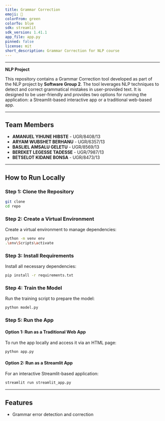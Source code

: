 ```yaml
---
title: Grammar Correction
emoji: 🦀
colorFrom: green
colorTo: blue
sdk: streamlit
sdk_version: 1.41.1
app_file: app.py
pinned: false
license: mit
short_description: Grammar Correction for NLP course
---
```


---

**NLP Project**

This repository contains a Grammar Correction tool developed as part of the NLP project by **Software Group 2**. The tool leverages NLP techniques to detect and correct grammatical mistakes in user-provided text. It is designed to be user-friendly and provides two options for running the application: a Streamlit-based interactive app or a traditional web-based app.

---

## **Team Members**

- **AMANUEL YIHUNE HIBSTE** - UGR/8408/13
- **ARYAM WUBSHET BERHANU** - UGR/6357/13
- **BASLIEL AMSALU GELETU** - UGR/8569/13
- **BEREKET LEGESSE TADESSE** - UGR/7987/13
- **BETSELOT KIDANE BONSA** - UGR/8473/13

---

## **How to Run Locally**

### **Step 1: Clone the Repository**

```bash
git clone
cd repo
```

### **Step 2: Create a Virtual Environment**

Create a virtual environment to manage dependencies:

```bash
python -m venv env
.\env\Scripts\activate
```

### **Step 3: Install Requirements**

Install all necessary dependencies:

```bash
pip install -r requirements.txt
```

### **Step 4: Train the Model**

Run the training script to prepare the model:

```bash
python model.py
```

### **Step 5: Run the App**

#### **Option 1: Run as a Traditional Web App**

To run the app locally and access it via an HTML page:

```bash
python app.py
```

#### **Option 2: Run as a Streamlit App**

For an interactive Streamlit-based application:

```bash
streamlit run streamlit_app.py
```

---

## **Features**

- Grammar error detection and correction
